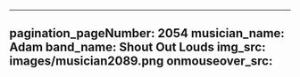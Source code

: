 ------
pagination_pageNumber: 2054
musician_name: Adam
band_name: Shout Out Louds
img_src: images/musician2089.png
onmouseover_src: 
------